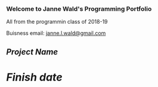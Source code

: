### Welcome to Janne Wald's Programming Portfolio
All from the programmin class of 2018-19

Buisness email: janne.l.wald@gmail.com

## *Project Name*
# *Finish date*
 
